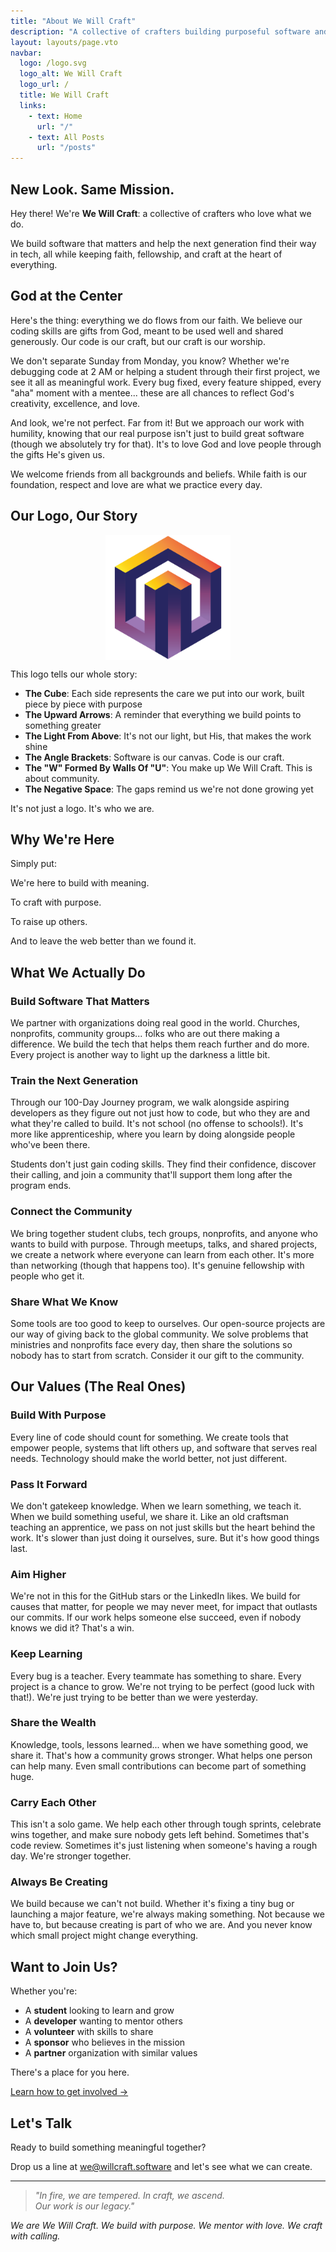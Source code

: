 ```yaml
---
title: "About We Will Craft"
description: "A collective of crafters building purposeful software and mentoring the next generation"
layout: layouts/page.vto
navbar:
  logo: /logo.svg
  logo_alt: We Will Craft
  logo_url: /
  title: We Will Craft
  links:
    - text: Home
      url: "/"
    - text: All Posts
      url: "/posts"
---
```


## New Look. Same Mission.

Hey there! We're **We Will Craft**: a collective of crafters who love what we
do.

We build software that matters and help the next generation find their way in
tech, all while keeping faith, fellowship, and craft at the heart of everything.

## God at the Center

Here's the thing: everything we do flows from our faith. We believe our coding
skills are gifts from God, meant to be used well and shared generously. Our code
is our craft, but our craft is our worship.

We don't separate Sunday from Monday, you know? Whether we're debugging code at
2 AM or helping a student through their first project, we see it all as
meaningful work. Every bug fixed, every feature shipped, every "aha" moment with
a mentee... these are all chances to reflect God's creativity, excellence, and
love.

And look, we're not perfect. Far from it! But we approach our work with
humility, knowing that our real purpose isn't just to build great software
(though we absolutely try for that). It's to love God and love people through
the gifts He's given us.

We welcome friends from all backgrounds and beliefs. While faith is our
foundation, respect and love are what we practice every day.

## Our Logo, Our Story

<img src="/favicon.svg" alt="We Will Craft Logo" style="max-width: 200px; height: auto; margin: 0 auto; display: block;">

This logo tells our whole story:

- **The Cube**: Each side represents the care we put into our work, built piece
  by piece with purpose
- **The Upward Arrows**: A reminder that everything we build points to something
  greater
- **The Light From Above**: It's not our light, but His, that makes the work
  shine
- **The Angle Brackets**: Software is our canvas. Code is our craft.
- **The "W" Formed By Walls Of "U"**: You make up We Will Craft. This is about
  community.
- **The Negative Space**: The gaps remind us we're not done growing yet

It's not just a logo. It's who we are.

## Why We're Here

Simply put:

We're here to build with meaning.

To craft with purpose.

To raise up others.

And to leave the web better than we found it.

## What We Actually Do

### Build Software That Matters

We partner with organizations doing real good in the world. Churches,
nonprofits, community groups... folks who are out there making a difference. We
build the tech that helps them reach further and do more. Every project is
another way to light up the darkness a little bit.

### Train the Next Generation

Through our 100-Day Journey program, we walk alongside aspiring developers as
they figure out not just how to code, but who they are and what they're called
to build. It's not school (no offense to schools!). It's more like
apprenticeship, where you learn by doing alongside people who've been there.

Students don't just gain coding skills. They find their confidence, discover
their calling, and join a community that'll support them long after the program
ends.

### Connect the Community

We bring together student clubs, tech groups, nonprofits, and anyone who wants
to build with purpose. Through meetups, talks, and shared projects, we create a
network where everyone can learn from each other. It's more than networking
(though that happens too). It's genuine fellowship with people who get it.

### Share What We Know

Some tools are too good to keep to ourselves. Our open-source projects are our
way of giving back to the global community. We solve problems that ministries
and nonprofits face every day, then share the solutions so nobody has to start
from scratch. Consider it our gift to the community.

## Our Values (The Real Ones)

### Build With Purpose

Every line of code should count for something. We create tools that empower
people, systems that lift others up, and software that serves real needs.
Technology should make the world better, not just different.

### Pass It Forward

We don't gatekeep knowledge. When we learn something, we teach it. When we build
something useful, we share it. Like an old craftsman teaching an apprentice, we
pass on not just skills but the heart behind the work. It's slower than just
doing it ourselves, sure. But it's how good things last.

### Aim Higher

We're not in this for the GitHub stars or the LinkedIn likes. We build for
causes that matter, for people we may never meet, for impact that outlasts our
commits. If our work helps someone else succeed, even if nobody knows we did it?
That's a win.

### Keep Learning

Every bug is a teacher. Every teammate has something to share. Every project is
a chance to grow. We're not trying to be perfect (good luck with that!). We're
just trying to be better than we were yesterday.

### Share the Wealth

Knowledge, tools, lessons learned... when we have something good, we share it.
That's how a community grows stronger. What helps one person can help many. Even
small contributions can become part of something huge.

### Carry Each Other

This isn't a solo game. We help each other through tough sprints, celebrate wins
together, and make sure nobody gets left behind. Sometimes that's code review.
Sometimes it's just listening when someone's having a rough day. We're stronger
together.

### Always Be Creating

We build because we can't not build. Whether it's fixing a tiny bug or launching
a major feature, we're always making something. Not because we have to, but
because creating is part of who we are. And you never know which small project
might change everything.

## Want to Join Us?

Whether you're:

- A **student** looking to learn and grow
- A **developer** wanting to mentor others
- A **volunteer** with skills to share
- A **sponsor** who believes in the mission
- A **partner** organization with similar values

There's a place for you here.

[Learn how to get involved →](/getting-involved)

## Let's Talk

Ready to build something meaningful together?

Drop us a line at [we@willcraft.software](mailto:we@willcraft.software) and
let's see what we can create.

---

> _"In fire, we are tempered. In craft, we ascend._\
> _Our work is our legacy."_

_We are We Will Craft. We build with purpose. We mentor with love. We craft with
calling._
